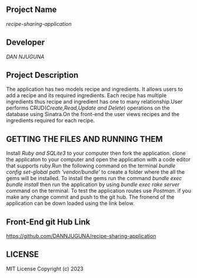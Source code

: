 ## Project Name
  *recipe-sharing-application*
## Developer
*DAN NJUGUNA*
## Project Description
The application has two models recipe and ingredients. It  allows users to add a recipe and its required ingredients. Each recipe has multiple ingredients thus recipe and ingredient has one to many relationship.User  performs CRUD(*Create,Read,Update and Delete*) operations on the database using Sinatra.On the front-end the user views recipes and the ingredients required for each recipe.

## GETTING THE FILES AND RUNNING THEM
Install *Ruby and SQLite3* to your computer then fork the application. clone the applicaton to your computer and open the application with a code editor that supports ruby.Run the following command on the terminal *bundle config set-global path 'vendor/bundle'* to create a folder where the all the gems will be installed. To install the gems run the command *bundle exec bundle install* then run the application by using *bundle exec rake server* command on the terminal.
To test the application routes use *Postman*. if you make any change commit and push to the git hub.
The fronend of the application can be down loaded using the link below.

## Front-End git Hub Link
https://github.com/DANNJUGUNA/recipe-sharing-application

## LICENSE
MIT License Copyright (c) 2023